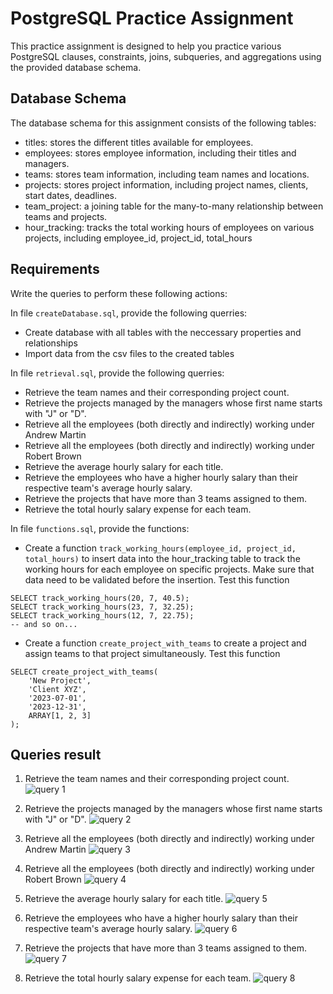 # PostgreSQL Practice Assignment

This practice assignment is designed to help you practice various PostgreSQL clauses, constraints, joins, subqueries, and aggregations using the provided database schema.

## Database Schema

The database schema for this assignment consists of the following tables:

- titles: stores the different titles available for employees.
- employees: stores employee information, including their titles and managers.
- teams: stores team information, including team names and locations.
- projects: stores project information, including project names, clients, start dates, deadlines.
- team_project: a joining table for the many-to-many relationship between teams and projects.
- hour_tracking: tracks the total working hours of employees on various projects, including employee_id, project_id, total_hours

## Requirements

Write the queries to perform these following actions:

In file `createDatabase.sql`, provide the following querries:

- Create database with all tables with the neccessary properties and relationships
- Import data from the csv files to the created tables

In file `retrieval.sql`, provide the following querries:

- Retrieve the team names and their corresponding project count.
- Retrieve the projects managed by the managers whose first name starts with "J" or "D".
- Retrieve all the employees (both directly and indirectly) working under Andrew Martin
- Retrieve all the employees (both directly and indirectly) working under Robert Brown
- Retrieve the average hourly salary for each title.
- Retrieve the employees who have a higher hourly salary than their respective team's average hourly salary.
- Retrieve the projects that have more than 3 teams assigned to them.
- Retrieve the total hourly salary expense for each team.

In file `functions.sql`, provide the functions:

- Create a function `track_working_hours(employee_id, project_id, total_hours)` to insert data into the hour_tracking table to track the working hours for each employee on specific projects. Make sure that data need to be validated before the insertion. Test this function

```
SELECT track_working_hours(20, 7, 40.5);
SELECT track_working_hours(23, 7, 32.25);
SELECT track_working_hours(12, 7, 22.75);
-- and so on...
```

- Create a function `create_project_with_teams` to create a project and assign teams to that project simultaneously. Test this function

```
SELECT create_project_with_teams(
    'New Project',
    'Client XYZ',
    '2023-07-01',
    '2023-12-31',
    ARRAY[1, 2, 3]
);
```

## Queries result
1. Retrieve the team names and their corresponding project count.
![query 1](./result/1.png)

2. Retrieve the projects managed by the managers whose first name starts with "J" or "D".
![query 2](./result/2.png)

3. Retrieve all the employees (both directly and indirectly) working under Andrew Martin
![query 3](./result/3.png)

4. Retrieve all the employees (both directly and indirectly) working under Robert Brown
![query 4](./result/4.png)

5. Retrieve the average hourly salary for each title.
![query 5](./result/5.png)

6. Retrieve the employees who have a higher hourly salary than their respective team's average hourly salary.
![query 6](./result/6.png)

7. Retrieve the projects that have more than 3 teams assigned to them.
![query 7](./result/7.png)

8. Retrieve the total hourly salary expense for each team.
![query 8](./result/8.png)
